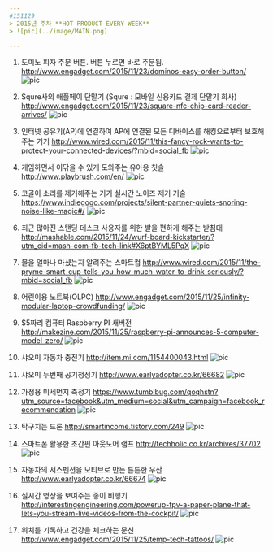 ```yaml
---  
#151129  
> 2015년 주차 **HOT PRODUCT EVERY WEEK**  
> ![pic](../image/MAIN.png)  

---  
```


1. 도미노 피자 주문 버튼. 버튼 누르면 바로 주문됨.
http://www.engadget.com/2015/11/23/dominos-easy-order-button/
![pic](../image/151129/1.jpg)

2. Squre사의 애플페이 단말기
(Squre : 모바일 신용카드 결제 단말기 회사)
http://www.engadget.com/2015/11/23/square-nfc-chip-card-reader-arrives/
![pic](../image/151129/2.jpg)

3. 인터넷 공유기(AP)에 연결하여 AP에 연결된 모든 디바이스를 해킹으로부터 보호해주는 기기
http://www.wired.com/2015/11/this-fancy-rock-wants-to-protect-your-connected-devices/?mbid=social_fb
![pic](../image/151129/3.jpg)

4. 게임하면서 이닦을 수 있게 도와주는 유아용 칫솔
http://www.playbrush.com/en/
![pic](../image/151129/4.png)

5. 코골이 소리를 제거해주는 기기
실시간 노이즈 제거 기술
https://www.indiegogo.com/projects/silent-partner-quiets-snoring-noise-like-magic#/
![pic](../image/151129/5.png)


6. 최근 많아진 스탠딩 데스크 사용자를 위한 발을 편하게 해주는 받침대
http://mashable.com/2015/11/24/wurf-board-kickstarter/?utm_cid=mash-com-fb-tech-link#X6ptBYML5PqX
![pic](../image/151129/6.jpg)

7. 물을 얼마나 마셨는지 알려주는 스마트컵
http://www.wired.com/2015/11/the-pryme-smart-cup-tells-you-how-much-water-to-drink-seriously/?mbid=social_fb
![pic](../image/151129/7.png)

8. 어린이용 노트북(OLPC)
http://www.engadget.com/2015/11/25/infinity-modular-laptop-crowdfunding/
![pic](../image/151129/8.jpg)

9. $5짜리 컴퓨터 Raspberry PI 새버전
http://makezine.com/2015/11/25/raspberry-pi-announces-5-computer-model-zero/
![pic](../image/151129/9.jpg)

10. 샤오미 자동차 충전기
http://item.mi.com/1154400043.html
![pic](../image/151129/10.jpg)

11. 샤오미 두번째 공기청정기
http://www.earlyadopter.co.kr/66682
![pic](../image/151129/11.jpg)

12. 가정용 미세먼지 측정기
https://www.tumblbug.com/qoqhstn?utm_source=facebook&utm_medium=social&utm_campaign=facebook_recommendation
![pic](../image/151129/12.jpg)

13. 탁구치는 드론
http://smartincome.tistory.com/249
![pic](../image/151129/13.gif)

14. 스마트폰 활용한 초간편 아웃도어 램프
http://techholic.co.kr/archives/37702
![pic](../image/151129/14.jpg)

15. 자동차의 서스펜션을 모티브로 만든 튼튼한 우산
http://www.earlyadopter.co.kr/66674
![pic](../image/151129/15.jpg)

16. 실시간 영상을 보여주는 종이 비행기
http://interestingengineering.com/powerup-fpv-a-paper-plane-that-lets-you-stream-live-videos-from-the-cockpit/
![pic](../image/151129/16.jpg)

17. 위치를 기록하고 건강을 체크하는 문신
http://www.engadget.com/2015/11/25/temp-tech-tattoos/
![pic](../image/151129/17.jpg)
